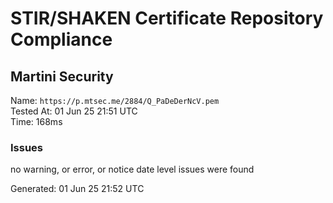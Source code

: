 # STIR/SHAKEN Certificate Repository Compliance

## Martini Security

Name: `https://p.mtsec.me/2884/Q_PaDeDerNcV.pem`\
Tested At: 01 Jun 25 21:51 UTC\
Time: 168ms

### Issues

no warning, or error, or notice date level issues were found

Generated: 01 Jun 25 21:52 UTC